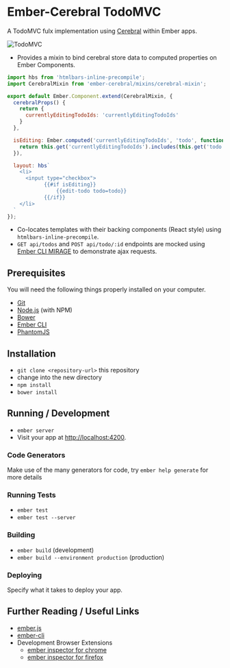 # Ember-Cerebral TodoMVC

A TodoMVC fulx implementation using [Cerebral](http://www.cerebraljs.com/) within Ember apps.

![TodoMVC](https://dl.dropboxusercontent.com/u/6599249/todomvc.png "Ember-Cerebral TodoMVC")

- Provides a mixin to bind cerebral store data to computed properties on Ember Components.

```js
import hbs from 'htmlbars-inline-precompile';
import CerebralMixin from 'ember-cerebral/mixins/cerebral-mixin';

export default Ember.Component.extend(CerebralMixin, {
  cerebralProps() {
    return {
      currentlyEditingTodoIds: 'currentlyEditingTodoIds'
    }
  },

  isEditing: Ember.computed('currentlyEditingTodoIds', 'todo', function() {
    return this.get('currentlyEditingTodoIds').includes(this.get('todo.id'));
  }),

  layout: hbs`
    <li>
      <input type="checkbox">
			{{#if isEditing}}
				{{edit-todo todo=todo}}
			{{/if}}
    </li>
  `
});
```
- Co-locates templates with their backing components (React style) using `htmlbars-inline-precompile`.
- `GET api/todos` and `POST api/todo/:id` endpoints are mocked using [Ember CLI MIRAGE](http://www.ember-cli-mirage.com/) to demonstrate ajax requests.


## Prerequisites

You will need the following things properly installed on your computer.

* [Git](http://git-scm.com/)
* [Node.js](http://nodejs.org/) (with NPM)
* [Bower](http://bower.io/)
* [Ember CLI](http://ember-cli.com/)
* [PhantomJS](http://phantomjs.org/)

## Installation

* `git clone <repository-url>` this repository
* change into the new directory
* `npm install`
* `bower install`

## Running / Development

* `ember server`
* Visit your app at [http://localhost:4200](http://localhost:4200).

### Code Generators

Make use of the many generators for code, try `ember help generate` for more details

### Running Tests

* `ember test`
* `ember test --server`

### Building

* `ember build` (development)
* `ember build --environment production` (production)

### Deploying

Specify what it takes to deploy your app.

## Further Reading / Useful Links

* [ember.js](http://emberjs.com/)
* [ember-cli](http://ember-cli.com/)
* Development Browser Extensions
  * [ember inspector for chrome](https://chrome.google.com/webstore/detail/ember-inspector/bmdblncegkenkacieihfhpjfppoconhi)
  * [ember inspector for firefox](https://addons.mozilla.org/en-US/firefox/addon/ember-inspector/)


